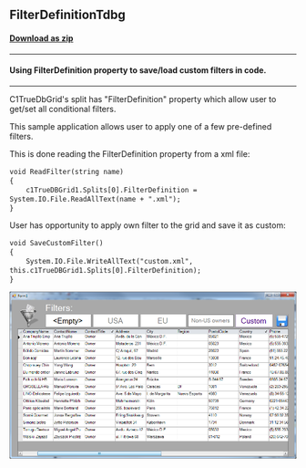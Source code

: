 ## FilterDefinitionTdbg
#### [Download as zip](https://grapecity.github.io/DownGit/#/home?url=https://github.com/GrapeCity/ComponentOne-WinForms-Samples/tree/master/NetFramework\TrueDBGrid\CS\FilterDefinitonTdbg)
____
#### Using FilterDefinition property to save/load custom filters in code.
____
C1TrueDbGrid's split has "FilterDefinition" property which allow user to get/set all conditional filters. 

This sample application allows user to apply one of a few pre-defined filters.

This is done reading the FilterDefinition property from a xml file:

```
void ReadFilter(string name)
{
    c1TrueDBGrid1.Splits[0].FilterDefinition = System.IO.File.ReadAllText(name + ".xml");
}
```
User has opportunity to apply own filter to the grid and save it as custom:

```
void SaveCustomFilter()
{
	System.IO.File.WriteAllText("custom.xml", this.c1TrueDBGrid1.Splits[0].FilterDefinition);
}
```
![screenshot](screenshot.PNG)
